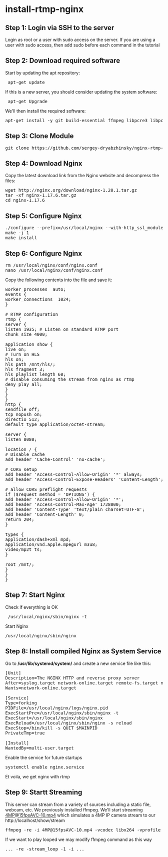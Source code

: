 # install-rtmp-nginx
## Step 1: Login via SSH to the server
Login as root or a user with sudo access on the server. If you are using a user with sudo access, then add sudo before each command in the tutorial
## Step 2: Download required software
Start by updating the apt repository:   
<pre> apt-get update </pre>
If this is a new server, you should consider updating the system software:
<pre> apt-get Upgrade </pre>
We'll then install the required software:
<pre>apt-get install -y git build-essential ffmpeg libpcre3 libpcre3-dev libssl-dev zlib1g-dev </pre>
## Step 3: Clone Module
<pre>git clone https://github.com/sergey-dryabzhinsky/nginx-rtmp-module.git</pre>
## Step 4: Download Nginx
Copy the latest download link from the Nginx website and decompress the files:
<pre>wget http://nginx.org/download/nginx-1.20.1.tar.gz
tar -xf nginx-1.17.6.tar.gz
cd nginx-1.17.6</pre>
## Step 5: Configure Nginx
<pre>./configure --prefix=/usr/local/nginx --with-http_ssl_module --add-module=../nginx-rtmp-module
make -j 1
make install</pre>
## Step 6: Configure Nginx
<pre>rm /usr/local/nginx/conf/nginx.conf
nano /usr/local/nginx/conf/nginx.conf</pre>
Copy the following contents into the file and save it:
<pre>worker_processes  auto;
events {
worker_connections  1024;
}

# RTMP configuration
rtmp {
server {
listen 1935; # Listen on standard RTMP port
chunk_size 4000;

application show {
live on;
# Turn on HLS
hls on;
hls_path /mnt/hls/;
hls_fragment 3;
hls_playlist_length 60;
# disable consuming the stream from nginx as rtmp
deny play all;
}
}
}
http {
sendfile off;
tcp_nopush on;
directio 512;
default_type application/octet-stream;

server {
listen 8080;

location / {
# Disable cache
add_header 'Cache-Control' 'no-cache';

# CORS setup
add_header 'Access-Control-Allow-Origin' '*' always;
add_header 'Access-Control-Expose-Headers' 'Content-Length';

# allow CORS preflight requests
if ($request_method = 'OPTIONS') {
add_header 'Access-Control-Allow-Origin' '*';
add_header 'Access-Control-Max-Age' 1728000;
add_header 'Content-Type' 'text/plain charset=UTF-8';
add_header 'Content-Length' 0;
return 204;
}

types {
application/dash+xml mpd;
application/vnd.apple.mpegurl m3u8;
video/mp2t ts;
}

root /mnt/;
}
}
}
</pre>
## Step 7: Start Nginx
Check if everything is OK
<pre> /usr/local/nginx/sbin/nginx -t </pre>
Start Nginx
<pre>/usr/local/nginx/sbin/nginx</pre>
## Step 8: Install compiled Nginx as System Service
Go to **/usr/lib/systemd/system/** and create a new service file like this:
<pre>[Unit]
Description=The NGINX HTTP and reverse proxy server
After=syslog.target network-online.target remote-fs.target nss-lookup.target
Wants=network-online.target

[Service]
Type=forking
PIDFile=/usr/local/nginx/logs/nginx.pid
ExecStartPre=/usr/local/nginx/sbin/nginx -t
ExecStart=/usr/local/nginx/sbin/nginx
ExecReload=/usr/local/nginx/sbin/nginx -s reload
ExecStop=/bin/kill -s QUIT $MAINPID
PrivateTmp=true

[Install]
WantedBy=multi-user.target
</pre>
Enable the service for future startups
<pre>systemctl enable nginx.service</pre>
Et voila, we get nginx with rtmp

## Step 9: Startt Streaming
This server can stream from a variety of sources including a static file, webcam, etc.
We previously installed ffmpeg. We'll start streaming [4MP@15fpsAVC-10.mp4](https://drive.upm.es/index.php/s/6rTdZcfaeEvoQdt/download "link title") which simulates a 4MP IP camera stream to our http://localhost/show/stream  
<pre>ffmpeg -re -i 4MP@15fpsAVC-10.mp4 -vcodec libx264 -vprofile high -g 30 -acodec aac -strict -2 -f flv rtmp://localhost/show/stream</pre>
If we want to play looped we may modify ffmpeg command as this way
<pre>... -re -stream_loop -1 -i ... <pre>
